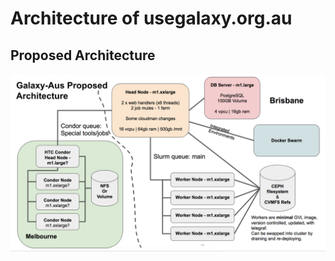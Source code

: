 # Architecture of usegalaxy.org.au

## Proposed Architecture

![Architecture.png](images/Architecture.png)
